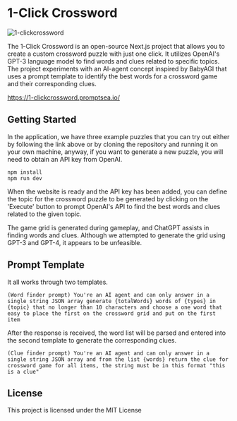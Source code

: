 # 1-Click Crossword

![1-clickcrossword](https://github.com/pisuthd/1-clickcrossword/assets/18402217/b7110f51-d35f-4010-b086-1557e63e070b)

The 1-Click Crossword is an open-source Next.js project that allows you to create a custom crossword puzzle with just one click. It utilizes OpenAI's GPT-3 language model to find words and clues related to specific topics. The project experiments with an AI-agent concept inspired by BabyAGI that uses a prompt template to identify the best words for a crossword game and their corresponding clues.

https://1-clickcrossword.promptsea.io/

## Getting Started

In the application, we have three example puzzles that you can try out either by following the link above or by cloning the repository and running it on your own machine, anyway, if you want to generate a new puzzle, you will need to obtain an API key from OpenAI.

```
npm install
npm run dev
```

When the website is ready and the API key has been added, you can define the topic for the crossword puzzle to be generated by clicking on the 'Execute' button to prompt OpenAI's API to find the best words and clues related to the given topic.

The game grid is generated during gameplay, and ChatGPT assists in finding words and clues. Although we attempted to generate the grid using GPT-3 and GPT-4, it appears to be unfeasible.

## Prompt Template

It all works through two templates.

```
(Word finder prompt) You're an AI agent and can only answer in a single string JSON array generate {totalWords} words of {types} in {topic} that no longer than 10 characters and choose a one word that easy to place the first on the crossword grid and put on the first item
```

After the response is received, the word list will be parsed and entered into the second template to generate the corresponding clues.

```
(Clue finder prompt) You're an AI agent and can only answer in a single string JSON array and from the list {words} return the clue for crossword game for all items, the string must be in this format "this is a clue"
```

## License 
This project is licensed under the MIT License
